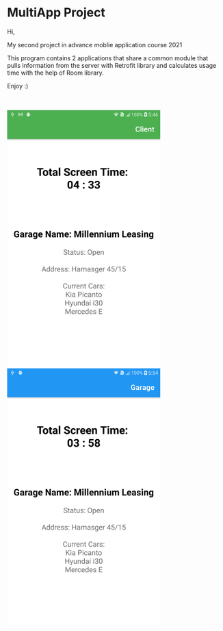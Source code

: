# MultiApp Project

Hi,

My second project in advance moblie application course 2021

This program contains 2 applications that share a common module that pulls information from the server with Retrofit 
library and calculates usage time with the help of Room library.

Enjoy :)


<br><br>
<img src = "https://github.com/AvrahamRada/MultiApp/blob/master/client.png" height = 600>
<img src = "https://github.com/AvrahamRada/MultiApp/blob/master/garage.png" height = 600>
